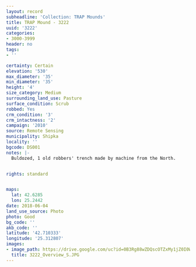 ```yaml
---
layout: record
subheadline: 'Collection: TRAP Mounds'
title: TRAP Mound - 3222
uuid: '3222'
categories:
- 3000-3999
header: no
tags:
- ''

certainty: Certain
elevation: '530'
max_diameter: '35'
min_diameter: '35'
height: '4'
size_category: Medium
surrounding_land_use: Pasture
surface_condition: Scrub
robbed: Yes
crm_condition: '3'
crm_intactness: '2'
campaign: '2010'
source: Remote Sensing
municipality: Shipka
locality: ''
bgcode: DS001
notes: |-
  Buldozed, 1 old robbers' trench made by machine from the North.


rights: standard


maps:
  lat: 42.6285
  lon: 25.2442
date: 2018-06-04
land_use_source: Photo
photo: Good
bg_code: ''
akb_code: ''
latitude: '42.710333'
longitude: '25.312807'
images:
- image_path: https://drive.google.com/uc?id=0B3Rg88wZDQscOTZxMy1jZ0I0WnM
  title: 3222_Overview_S.JPG
---
```

